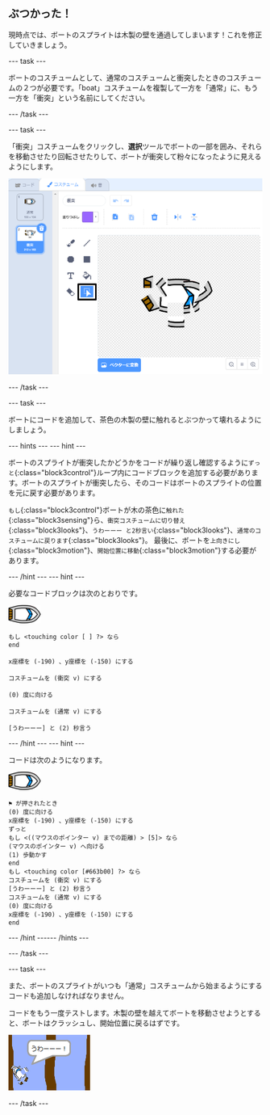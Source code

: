 ## ぶつかった！

現時点では、ボートのスプライトは木製の壁を通過してしまいます！これを修正していきましょう。

--- task ---

ボートのコスチュームとして、通常のコスチュームと衝突したときのコスチュームの２つが必要です。「boat」コスチュームを複製して一方を「通常」に、もう一方を「衝突」という名前にしてください。

--- /task ---

--- task ---

「衝突」コスチュームをクリックし、**選択**ツールでボートの一部を囲み、それらを移動させたり回転させたりして、ボートが衝突して粉々になったように見えるようにします。

![スクリーンショット](images/boat-hit-costume-annotated.png)

--- /task ---

--- task ---

ボートにコードを追加して、茶色の木製の壁に触れるとぶつかって壊れるようにしましょう。

--- hints ---
 --- hint ---

ボートのスプライトが衝突したかどうかをコードが繰り返し確認するように`ずっと`{:class="block3control"}ループ内にコードブロックを追加する必要があります。ボートのスプライトが衝突したら、そのコードはボートのスプライトの位置を元に戻す必要があります。

`もし`{:class="block3control"}ボートが木の茶色に`触れた`{:class="block3sensing"}ら、`衝突コスチュームに切り替え`{:class="block3looks"}、`うわーーー と2秒言い`{:class="block3looks"}、`通常のコスチュームに戻ります`{:class="block3looks"}。 最後に、ボートを`上向きにし`{:class="block3motion"}、`開始位置に移動`{:class="block3motion"}する必要があります。

--- /hint --- --- hint ---

必要なコードブロックは次のとおりです。

![ボートのスプライト](images/boat_resize.png)

```blocks3
もし <touching color [ ] ?> なら
end

x座標を (-190) 、y座標を (-150) にする

コスチュームを (衝突 v) にする

(0) 度に向ける

コスチュームを (通常 v) にする

[うわーーー] と (2) 秒言う
```

--- /hint --- --- hint ---

コードは次のようになります。

![ボートのスプライト](images/boat_resize.png)

```blocks3
⚑ が押されたとき
(0) 度に向ける
x座標を (-190) 、y座標を (-150) にする
ずっと 
もし <((マウスのポインター v) までの距離) > [5]> なら 
(マウスのポインター v) へ向ける
(1) 歩動かす
end
もし <touching color [#663b00] ?> なら 
コスチュームを (衝突 v) にする
[うわーーー] と (2) 秒言う
コスチュームを (通常 v) にする
(0) 度に向ける
x座標を (-190) 、y座標を (-150) にする
end
```

--- /hint ------ /hints ---

--- /task ---

--- task ---

また、ボートのスプライトがいつも「通常」コスチュームから始まるようにするコードも追加しなければなりません。

コードをもう一度テストします。木製の壁を越えてボートを移動させようとすると、ボートはクラッシュし、開始位置に戻るはずです。

![スクリーンショット](images/boat-crash.png)

--- /task ---